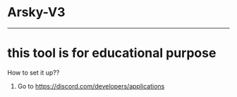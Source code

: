 # Arsky-V3
----------------

# this tool is for educational purpose

How to set it up??

1) Go to <https://discord.com/developers/applications>



